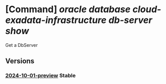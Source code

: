 # [Command] _oracle database cloud-exadata-infrastructure db-server show_

Get a DbServer

## Versions

### [2024-10-01-preview](/Resources/mgmt-plane/L3N1YnNjcmlwdGlvbnMve30vcmVzb3VyY2Vncm91cHMve30vcHJvdmlkZXJzL29yYWNsZS5kYXRhYmFzZS9jbG91ZGV4YWRhdGFpbmZyYXN0cnVjdHVyZXMve30vZGJzZXJ2ZXJzL3t9/2024-10-01-preview.xml) **Stable**

<!-- mgmt-plane /subscriptions/{}/resourcegroups/{}/providers/oracle.database/cloudexadatainfrastructures/{}/dbservers/{} 2024-10-01-preview -->
